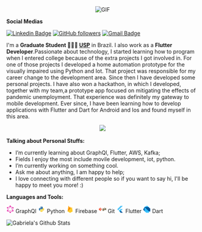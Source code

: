 <!-- <p align="center">
<img align="center" alt="GIF" src="https://media.giphy.com/media/xUPGcEliCc7bETyfO8/giphy.gif" />
</p> -->

<p align="center">
<img align="center" alt="GIF" src="https://media.giphy.com/media/1KrM2hhDN3dgk/giphy.gif" />
</p>

**Social Medias** 

[![Linkedin Badge](https://img.shields.io/badge/-Gabriela%20Santos-blue?style=social&logo=Linkedin&logoColor=blue&link=https://www.linkedin.com/in/gabriela-pereira-dos-santos-472365139/)](https://www.linkedin.com/in/gabriela-pereira-dos-santos-472365139/)   [![GitHub followers](https://img.shields.io/github/followers/ggsant?label=Follow&style=social)](https://github.com/ggsant/?tab=follow)   [![Gmail Badge](https://img.shields.io/badge/-gabriela.pereira.santos-c14438?style=social&logo=Gmail&logoColor=red&link=mailto:gabriela.pereira.santos@usp.br)](mailto:gabriela.pereira.santos@usp.br) 


I'm a **Graduate Student 👨🏽‍💼 [USP](https://www5.usp.br/)** in Brazil. I also work as a **Flutter Developer**.Passionate about technology, I started learning how to program when I entered college because of the extra projects I got involved in. For one of those projects I developed a home automation prototype for the visually impaired using Python and Iot. That project was responsible for my career change to the development area. Since then I have developed some personal projects. I have also won a hackathon, in which I developed, together with my team,a prototype app focused on mitigating the effects of pandemic unemployment. That experience was definitely my gateway to mobile development. Ever since, I have been learning how to develop applications with Flutter and Dart for Android and Ios and found myself in this area.


<p align="center">
  <img alig src="https://github-profile-trophy.vercel.app/?username=ggsant&column=6&rank=SSS,SS,S,AAA,AA,A,B,C" />
</p>


**Talking about Personal Stuffs:** 

- I’m currently learning about GraphQl, Flutter, AWS, Kafka;
- Fields I enjoy the most include movile development, iot, python.
- I’m currently working on something cool.
- Ask me about anything, I am happy to help;
- I love connecting with different people so if you want to say hi, I'll be happy to meet you more! :)

**Languages and Tools:** 

<code><img height="20" src="https://raw.githubusercontent.com/github/explore/5c058a388828bb5fde0bcafd4bc867b5bb3f26f3/topics/graphql/graphql.png"></code> GraphQl <code><img height="20" src="https://raw.githubusercontent.com/github/explore/80688e429a7d4ef2fca1e82350fe8e3517d3494d/topics/python/python.png"></code> Python
<code><img height="20" src="https://raw.githubusercontent.com/github/explore/80688e429a7d4ef2fca1e82350fe8e3517d3494d/topics/firebase/firebase.png"></code> Firebase
<code><img height="20" src="https://raw.githubusercontent.com/github/explore/80688e429a7d4ef2fca1e82350fe8e3517d3494d/topics/git/git.png"></code> Git
<code><img height="20" src="https://raw.githubusercontent.com/github/explore/80688e429a7d4ef2fca1e82350fe8e3517d3494d/topics/flutter/flutter.png"></code> Flutter
<code><img height="20" src="https://raw.githubusercontent.com/github/explore/80688e429a7d4ef2fca1e82350fe8e3517d3494d/topics/dart/dart.png"></code> Dart

<!-- <code><img height="20" src="https://raw.githubusercontent.com/github/explore/80688e429a7d4ef2fca1e82350fe8e3517d3494d/topics/docker/docker.png"></code> Docker -->


![Gabriela's Github Stats](https://github-readme-stats.vercel.app/api?username=ggsant&show_icons=true&theme=dracula)



